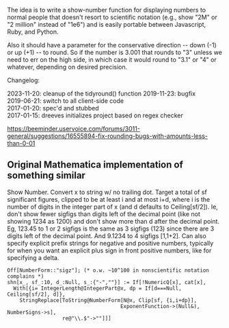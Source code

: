 The idea is to write a show-number function for displaying numbers to 
normal people that doesn't resort to scientific notation 
(e.g., show "2M" or "2 million" instead of "1e6")
and is easily portable between Javascript, Ruby, and Python.

Also it should have a parameter for the conservative direction 
-- down (-1) or up (+1) -- to round. 
So if the number is 3.001 that rounds to "3" unless we need to err on the 
high side, in which case it would round to "3.1" or "4" or whatever, depending on desired precision.

Changelog:

2023-11-20: cleanup of the tidyround() function
2019-11-23: bugfix  
2019-06-21: switch to all client-side code  
2017-01-20: spec'd and stubbed  
2017-01-15: dreeves initializes project based on regex checker  


https://beeminder.uservoice.com/forums/3011-general/suggestions/16555894-fix-rounding-bugs-with-amounts-less-than-0-01

## Original Mathematica implementation of something similar

Show Number. Convert x to string w/ no trailing dot. Target a total of sf
significant figures, clipped to be at least i and at most i+d, where i is 
the number of digits in the integer part of x (and d defaults to 
Ceiling[sf/2]). 
Ie, don't show fewer sigfigs than digits left of the decimal point (like 
not showing 1234 as 1200) and don't show more than d after the decimal 
point.
Eg, 123.45 to 1 or 2 sigfigs is the same as 3 sigfigs (123) since there 
are 3 digits left of the decimal point. And 9.1234 to 4 sigfigs [1,1+2].
Can also specify explicit prefix strings for negative and positive 
numbers, typically for when you want an explicit plus sign in front 
positive numbers, like for specifying a delta.

```
Off[NumberForm::"sigz"]; (* o.w. ~10^100 in nonscientific notation complains *)
shn[x_, sf_:10, d_:Null, s_:{"-",""}] := If[!NumericQ[x], cat[x],
  With[{i= IntegerLength@IntegerPart@x, dp = If[d===Null, Ceiling[sf/2], d]},
    StringReplace[ToString@NumberForm[N@x, Clip[sf, {i,i+dp}],
                                     ExponentFunction->(Null&), NumberSigns->s],
                  re@"\\.$"->""]]]
```
